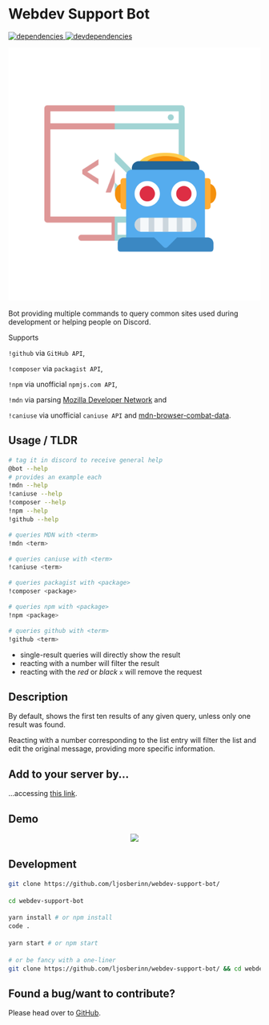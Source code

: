 # Webdev Support Bot

[![dependencies][dependencies-image] ][dependencies-url]
[![devdependencies][devdependencies-image] ][devdependencies-url]

[dependencies-image]: https://david-dm.org/ljosberinn/webdev-support-bot.png
[dependencies-url]: https://david-dm.org/ljosberinn/webdev-support-bot

[devdependencies-image]: https://david-dm.org/ljosberinn/webdev-support-bot/dev-status.png
[devdependencies-url]: https://david-dm.org/ljosberinn/webdev-support-bot#info=devDependencies

<p align="center">
    <img src="./logo.png" />
</p>

Bot providing multiple commands to query common sites used during development or helping people on Discord.

Supports

`!github` via `GitHub API`,

`!composer` via `packagist API`,

`!npm` via unofficial `npmjs.com API`,

`!mdn` via parsing [Mozilla Developer Network](http://developer.mozilla.org/) and

`!caniuse` via unofficial `caniuse API` and [mdn-browser-combat-data](https://github.com/mdn/browser-compat-data).

## Usage / TLDR
```bash
# tag it in discord to receive general help
@bot --help
# provides an example each
!mdn --help
!caniuse --help
!composer --help
!npm --help
!github --help
```

```bash
# queries MDN with <term>
!mdn <term>
```
```bash
# queries caniuse with <term>
!caniuse <term>
```

```bash
# queries packagist with <package>
!composer <package>
```

```bash
# queries npm with <package>
!npm <package>
```

```bash
# queries github with <term>
!github <term>
```

- single-result queries will directly show the result
- reacting with a number will filter the result
- reacting with the _red_ or _black_ `x` will remove the request

## Description

By default, shows the first ten results of any given query, unless only one result was found.

Reacting with a number corresponding to the list entry will filter the list and edit the original message, providing more specific information.

## Add to your server by...

...accessing [this link](https://discordapp.com/api/oauth2/authorize?client_id=649967864425611274&scope=bot&permissions=1).

## Demo

<p align="center">
    <img src="./webdev-support-bot-demo.gif" />
</p>

## Development

```bash
git clone https://github.com/ljosberinn/webdev-support-bot/

cd webdev-support-bot

yarn install # or npm install
code .

yarn start # or npm start

# or be fancy with a one-liner
git clone https://github.com/ljosberinn/webdev-support-bot/ && cd webdev-support-bot && yarn install && code . && yarn start
```

## Found a bug/want to contribute?

Please head over to [GitHub](https://github.com/ljosberinn/webdev-support-bot/issues).

